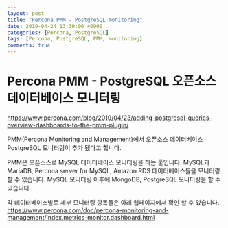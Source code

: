 ```yaml
---
layout: post
title: "Percona PMM - PostgreSQL monitoring"
date: 2019-04-24 13:30:06 +0900
categories: [Percona, PostgreSQL]
tags: [Percona, PostgreSQL, PMM, monitoring]
comments: true
---
```

# Percona PMM - PostgreSQL 오픈소스 데이터베이스 모니터링
https://www.percona.com/blog/2019/04/23/adding-postgresql-queries-overview-dashboards-to-the-pmm-plugin/

PMM(Percona Monitoring and Management)에서 오픈소스 데이터베이스 PostgreSQL 모니터링이 추가 됐다고 합니다.

PMM은 오픈소스로 MySQL 데이터베이스 모니터링을 하는 툴입니다. MySQL과 MariaDB, Percona server for MySQL, Amazon RDS 데이터베이스들을 모니터링 할 수 있습니다. 
MySQL 모니터링 이후에 MongoDB, PostgreSQL 모니터링을 할 수 있습니다.

각 데이터베이스별로 세부 모니터링 항목들은 아래 웹페이지에서 확인 할 수 있습니다.
https://www.percona.com/doc/percona-monitoring-and-management/index.metrics-monitor.dashboard.html